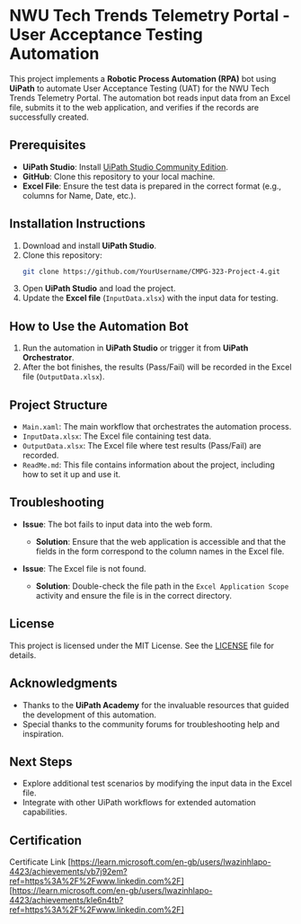 # NWU Tech Trends Telemetry Portal - User Acceptance Testing Automation

This project implements a **Robotic Process Automation (RPA)** bot using **UiPath** to automate User Acceptance Testing (UAT) for the NWU Tech Trends Telemetry Portal. The automation bot reads input data from an Excel file, submits it to the web application, and verifies if the records are successfully created.

## Prerequisites

- **UiPath Studio**: Install [UiPath Studio Community Edition](https://www.uipath.com/community).
- **GitHub**: Clone this repository to your local machine.
- **Excel File**: Ensure the test data is prepared in the correct format (e.g., columns for Name, Date, etc.).

## Installation Instructions

1. Download and install **UiPath Studio**.
2. Clone this repository:
    ```bash
    git clone https://github.com/YourUsername/CMPG-323-Project-4.git
    ```
3. Open **UiPath Studio** and load the project.
4. Update the **Excel file** (`InputData.xlsx`) with the input data for testing.

## How to Use the Automation Bot

1. Run the automation in **UiPath Studio** or trigger it from **UiPath Orchestrator**.
2. After the bot finishes, the results (Pass/Fail) will be recorded in the Excel file (`OutputData.xlsx`).

## Project Structure

- `Main.xaml`: The main workflow that orchestrates the automation process.
- `InputData.xlsx`: The Excel file containing test data.
- `OutputData.xlsx`: The Excel file where test results (Pass/Fail) are recorded.
- `ReadMe.md`: This file contains information about the project, including how to set it up and use it.

## Troubleshooting

- **Issue**: The bot fails to input data into the web form.
  - **Solution**: Ensure that the web application is accessible and that the fields in the form correspond to the column names in the Excel file.

- **Issue**: The Excel file is not found.
  - **Solution**: Double-check the file path in the `Excel Application Scope` activity and ensure the file is in the correct directory.

## License

This project is licensed under the MIT License. See the [LICENSE](LICENSE) file for details.

## Acknowledgments

- Thanks to the **UiPath Academy** for the invaluable resources that guided the development of this automation.
- Special thanks to the community forums for troubleshooting help and inspiration.

## Next Steps

- Explore additional test scenarios by modifying the input data in the Excel file.
- Integrate with other UiPath workflows for extended automation capabilities.

## Certification

Certificate Link [https://learn.microsoft.com/en-gb/users/lwazinhlapo-4423/achievements/vb7j92em?ref=https%3A%2F%2Fwww.linkedin.com%2F]
                 [https://learn.microsoft.com/en-gb/users/lwazinhlapo-4423/achievements/kle6n4tb?ref=https%3A%2F%2Fwww.linkedin.com%2F]

